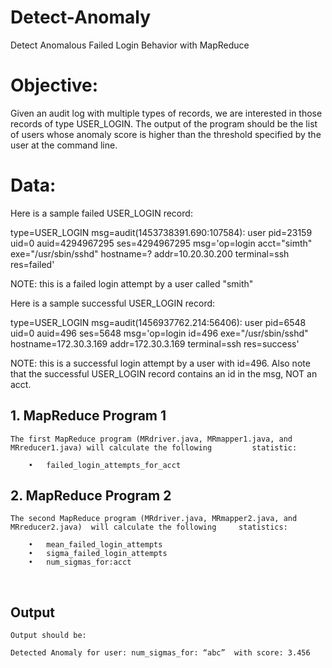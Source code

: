 # Detect-Anomaly

Detect Anomalous Failed Login Behavior with MapReduce

# Objective:

Given an audit log with multiple types of records, we are interested in those records of type USER_LOGIN. 
The output of the program should be the list of users whose anomaly score is higher than the threshold specified by the user at the command line.

# Data:
Here is a sample failed USER_LOGIN record:

type=USER_LOGIN msg=audit(1453738391.690:107584): user pid=23159 uid=0 auid=4294967295 ses=4294967295 msg='op=login acct="simth" exe="/usr/sbin/sshd" hostname=? addr=10.20.30.200 terminal=ssh res=failed' 

NOTE: this is a failed login attempt by a user called "smith"

Here is a sample successful USER_LOGIN record:

type=USER_LOGIN msg=audit(1456937762.214:56406): user pid=6548 uid=0 auid=496 ses=5648 msg='op=login id=496 exe="/usr/sbin/sshd" hostname=172.30.3.169 addr=172.30.3.169 terminal=ssh res=success'

NOTE: this is a successful login attempt by a user with id=496. Also note that the successful USER_LOGIN record contains an id in the msg, NOT an acct.


## 1. MapReduce Program 1

	The first MapReduce program (MRdriver.java, MRmapper1.java, and MRreducer1.java) will calculate the following     	  statistic:
		
		•	failed_login_attempts_for_acct


## 2. MapReduce Program 2

	The second MapReduce program (MRdriver.java, MRmapper2.java, and MRreducer2.java)  will calculate the following 	statistics:
		
		•	mean_failed_login_attempts
		•	sigma_failed_login_attempts
		•	num_sigmas_for:acct
 

## Output

	Output should be:
	
	Detected Anomaly for user: num_sigmas_for: “abc”  with score: 3.456


